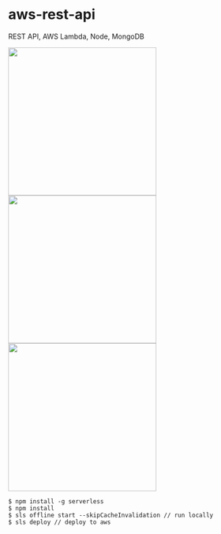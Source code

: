 # aws-rest-api
REST API, AWS Lambda, Node, MongoDB

<img src="https://user-images.githubusercontent.com/2752551/30405068-a7733b34-989e-11e7-8f66-7badaf1373ed.png" width="300" height="300" />
<img src="https://www.nodejsera.com/library/assets/img/node-mongo.png" width="300" />
<img src="https://cdn-images-1.medium.com/max/759/1*6lwgFq0ij6-LhQbHWwwVSg.png" width="300" />

```
$ npm install -g serverless
$ npm install
$ sls offline start --skipCacheInvalidation // run locally
$ sls deploy // deploy to aws
```
